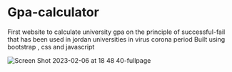 # Gpa-calculator
First website to calculate university gpa on the principle of successful-fail that has been used in jordan universities in virus corona period
Built using bootstrap , css and javascript


![Screen Shot 2023-02-06 at 18 48 40-fullpage](https://user-images.githubusercontent.com/89325220/217018216-0a01843d-2cfa-4482-a394-7127268a85bb.png)
